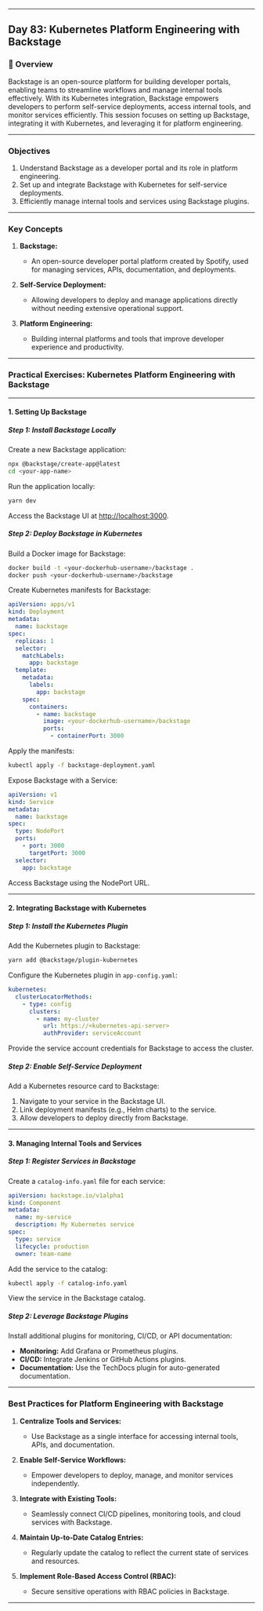 ﻿---

## Day 83: Kubernetes Platform Engineering with Backstage

### 📘 Overview

Backstage is an open-source platform for building developer portals, enabling teams to streamline workflows and manage internal tools effectively. With its Kubernetes integration, Backstage empowers developers to perform self-service deployments, access internal tools, and monitor services efficiently. This session focuses on setting up Backstage, integrating it with Kubernetes, and leveraging it for platform engineering.

---


### Objectives

1. Understand Backstage as a developer portal and its role in platform engineering.  
2. Set up and integrate Backstage with Kubernetes for self-service deployments.  
3. Efficiently manage internal tools and services using Backstage plugins.  

---

### Key Concepts

1. **Backstage:**  
   - An open-source developer portal platform created by Spotify, used for managing services, APIs, documentation, and deployments.  

2. **Self-Service Deployment:**  
   - Allowing developers to deploy and manage applications directly without needing extensive operational support.  

3. **Platform Engineering:**  
   - Building internal platforms and tools that improve developer experience and productivity.  

---


### Practical Exercises: Kubernetes Platform Engineering with Backstage

---

#### 1. Setting Up Backstage

##### Step 1: Install Backstage Locally
Create a new Backstage application:
```bash
npx @backstage/create-app@latest
cd <your-app-name>
```

Run the application locally:
```bash
yarn dev
```

Access the Backstage UI at [http://localhost:3000](http://localhost:3000).

##### Step 2: Deploy Backstage in Kubernetes
Build a Docker image for Backstage:
```bash
docker build -t <your-dockerhub-username>/backstage .
docker push <your-dockerhub-username>/backstage
```

Create Kubernetes manifests for Backstage:
```yaml
apiVersion: apps/v1
kind: Deployment
metadata:
  name: backstage
spec:
  replicas: 1
  selector:
    matchLabels:
      app: backstage
  template:
    metadata:
      labels:
        app: backstage
    spec:
      containers:
        - name: backstage
          image: <your-dockerhub-username>/backstage
          ports:
            - containerPort: 3000
```

Apply the manifests:
```bash
kubectl apply -f backstage-deployment.yaml
```

Expose Backstage with a Service:
```yaml
apiVersion: v1
kind: Service
metadata:
  name: backstage
spec:
  type: NodePort
  ports:
    - port: 3000
      targetPort: 3000
  selector:
    app: backstage
```

Access Backstage using the NodePort URL.

---

#### 2. Integrating Backstage with Kubernetes

##### Step 1: Install the Kubernetes Plugin
Add the Kubernetes plugin to Backstage:
```bash
yarn add @backstage/plugin-kubernetes
```

Configure the Kubernetes plugin in `app-config.yaml`:
```yaml
kubernetes:
  clusterLocatorMethods:
    - type: config
      clusters:
        - name: my-cluster
          url: https://<kubernetes-api-server>
          authProvider: serviceAccount
```

Provide the service account credentials for Backstage to access the cluster.

##### Step 2: Enable Self-Service Deployment
Add a Kubernetes resource card to Backstage:
1. Navigate to your service in the Backstage UI.  
2. Link deployment manifests (e.g., Helm charts) to the service.  
3. Allow developers to deploy directly from Backstage.

---

#### 3. Managing Internal Tools and Services

##### Step 1: Register Services in Backstage
Create a `catalog-info.yaml` file for each service:
```yaml
apiVersion: backstage.io/v1alpha1
kind: Component
metadata:
  name: my-service
  description: My Kubernetes service
spec:
  type: service
  lifecycle: production
  owner: team-name
```

Add the service to the catalog:
```bash
kubectl apply -f catalog-info.yaml
```

View the service in the Backstage catalog.

##### Step 2: Leverage Backstage Plugins
Install additional plugins for monitoring, CI/CD, or API documentation:
- **Monitoring:** Add Grafana or Prometheus plugins.  
- **CI/CD:** Integrate Jenkins or GitHub Actions plugins.  
- **Documentation:** Use the TechDocs plugin for auto-generated documentation.  

---


### Best Practices for Platform Engineering with Backstage

1. **Centralize Tools and Services:**  
   - Use Backstage as a single interface for accessing internal tools, APIs, and documentation.  

2. **Enable Self-Service Workflows:**  
   - Empower developers to deploy, manage, and monitor services independently.  

3. **Integrate with Existing Tools:**  
   - Seamlessly connect CI/CD pipelines, monitoring tools, and cloud services with Backstage.  

4. **Maintain Up-to-Date Catalog Entries:**  
   - Regularly update the catalog to reflect the current state of services and resources.  

5. **Implement Role-Based Access Control (RBAC):**  
   - Secure sensitive operations with RBAC policies in Backstage.

---